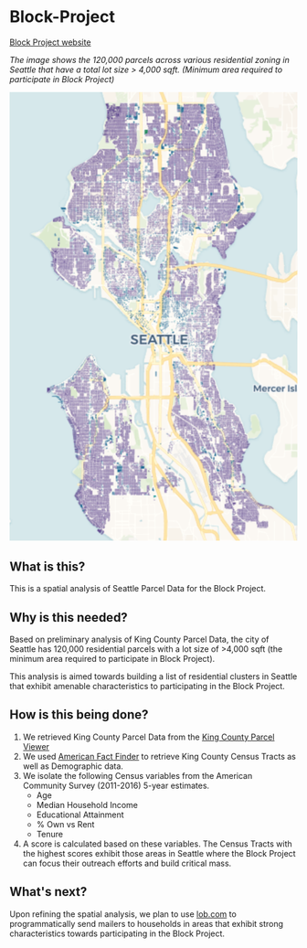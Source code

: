 # Block-Project
[Block Project website](http://www.the-block-project.com/home/)

*The image shows the 120,000 parcels across various residential zoning in Seattle that have a total lot size > 4,000 sqft. (Minimum area required to participate in Block Project)*

![](https://github.com/argo-marketplace/Block-Project/blob/master/block-seattle.png)

## What is this?
This is a spatial analysis of Seattle Parcel Data for the Block Project. 

## Why is this needed?
Based on preliminary analysis of King County Parcel Data, the city of Seattle has 120,000 residential parcels with a lot size of >4,000 sqft (the minimum area required to participate in Block Project).

This analysis is aimed towards building a list of residential clusters in Seattle that exhibit amenable characteristics to participating in the Block Project.
		
## How is this being done?
 1. We retrieved King County Parcel Data from the [King County Parcel Viewer](gismaps.kingcounty.gov/parcelviewer2/)
 2. We used [American Fact Finder](https://factfinder.census.gov/faces/nav/jsf/pages/searchresults.xhtml?refresh=t) to retrieve King County Census Tracts as well as Demographic data.
 3. We isolate the following Census variables from the American Community Survey (2011-2016) 5-year estimates.
    - Age
    - Median Household Income
    - Educational Attainment
    - % Own vs Rent
    - Tenure
4. A score is calculated based on these variables. The Census Tracts with the highest scores exhibit those areas in Seattle where the Block Project can focus their outreach efforts and build critical mass.

## What's next?
Upon refining the spatial analysis,  we plan to use [lob.com](http://www.lob.com) to programmatically send mailers to households in areas that exhibit strong characteristics towards participating in the Block Project.
